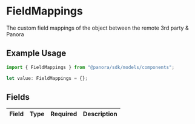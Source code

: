 # FieldMappings

The custom field mappings of the object between the remote 3rd party & Panora

## Example Usage

```typescript
import { FieldMappings } from "@panora/sdk/models/components";

let value: FieldMappings = {};
```

## Fields

| Field       | Type        | Required    | Description |
| ----------- | ----------- | ----------- | ----------- |